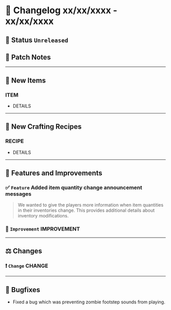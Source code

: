 # :bookmark_tabs:  Changelog xx/xx/xxxx - xx/xx/xxxx

## :red_circle: Status `Unreleased`
<!-- ## :green_circle: Status `Released` -->

## :speech_balloon: Patch Notes

________

## :gun: New Items

### ITEM
- DETAILS

________

## :thread: New Crafting Recipes

### RECIPE
- DETAILS

________

## :loudspeaker: Features and Improvements


### :white_check_mark: `Feature` Added item quantity change announcement messages
> We wanted to give the players more information when item quantities in their inventories change.
> This provides additional details about inventory modifications.

### :arrow_up_small: `Improvement` IMPROVEMENT

________

## :balance_scale: Changes

### :exclamation: `Change` CHANGE

________

## :bug: Bugfixes
- Fixed a bug which was preventing zombie footstep sounds from playing.
